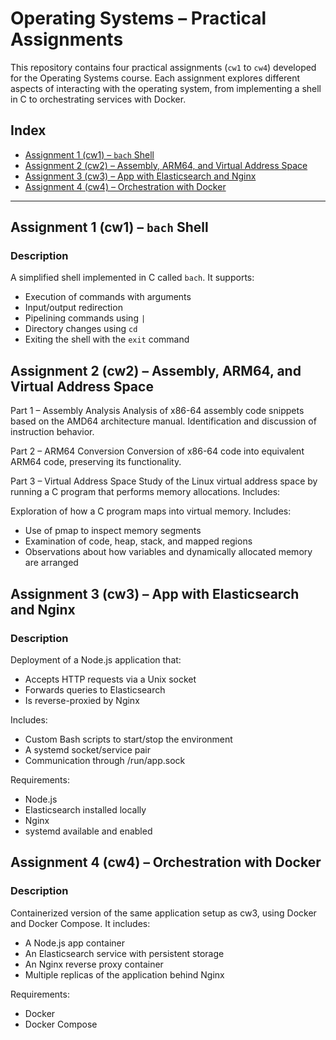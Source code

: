 # Operating Systems – Practical Assignments

This repository contains four practical assignments (`cw1` to `cw4`) developed for the Operating Systems course. Each assignment explores different aspects of interacting with the operating system, from implementing a shell in C to orchestrating services with Docker.

## Index

- [Assignment 1 (cw1) – `bach` Shell](#assignment-1-cw1--bach-shell)
- [Assignment 2 (cw2) – Assembly, ARM64, and Virtual Address Space](#assignment-2-cw2--assembly-arm64-and-virtual-address-space)
- [Assignment 3 (cw3) – App with Elasticsearch and Nginx](#assignment-3-cw3--app-with-elasticsearch-and-nginx)
- [Assignment 4 (cw4) – Orchestration with Docker](#assignment-4-cw4--orchestration-with-docker)

---

## Assignment 1 (cw1) – `bach` Shell

### Description

A simplified shell implemented in C called `bach`. It supports:

- Execution of commands with arguments
- Input/output redirection
- Pipelining commands using `|`
- Directory changes using `cd`
- Exiting the shell with the `exit` command

## Assignment 2 (cw2) – Assembly, ARM64, and Virtual Address Space
Part 1 – Assembly Analysis
Analysis of x86-64 assembly code snippets based on the AMD64 architecture manual. Identification and discussion of instruction behavior.

Part 2 – ARM64 Conversion
Conversion of x86-64 code into equivalent ARM64 code, preserving its functionality.

Part 3 – Virtual Address Space
Study of the Linux virtual address space by running a C program that performs memory allocations. Includes:

Exploration of how a C program maps into virtual memory. Includes:

- Use of pmap to inspect memory segments
- Examination of code, heap, stack, and mapped regions
- Observations about how variables and dynamically allocated memory are arranged

## Assignment 3 (cw3) – App with Elasticsearch and Nginx

### Description
Deployment of a Node.js application that:

- Accepts HTTP requests via a Unix socket
- Forwards queries to Elasticsearch
- Is reverse-proxied by Nginx

Includes:

- Custom Bash scripts to start/stop the environment
- A systemd socket/service pair
- Communication through /run/app.sock

Requirements:

- Node.js
- Elasticsearch installed locally
- Nginx
- systemd available and enabled

## Assignment 4 (cw4) – Orchestration with Docker

### Description
Containerized version of the same application setup as cw3, using Docker and Docker Compose. It includes:

- A Node.js app container
- An Elasticsearch service with persistent storage
- An Nginx reverse proxy container
- Multiple replicas of the application behind Nginx


Requirements:

- Docker
- Docker Compose
